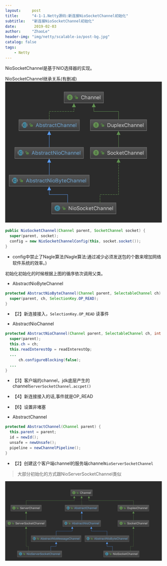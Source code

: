```yaml
---
layout:     post
title:      "4-1-1.Netty源码:新连接NioSocketChannel初始化"
subtitle:   "新连接NioSocketChannel初始化"
date:        2019-02-03
author:     "ZhaoLe"
header-img: "img/netty/scalable-io/post-bg.jpg"
catalog: false
tags:
    - Netty
---
```


NioSocketChannel是基于NIO选择器的实现。

NioSocketChannel继承关系(有删减)
![IMAGE](/img/netty/4-1-1/1.jpg)

```java
public NioSocketChannel(Channel parent, SocketChannel socket) {
  super(parent, socket);
  config = new NioSocketChannelConfig(this, socket.socket());
}
```
    
* config中禁止了Nagle算法(Nagle算法:通过减少必须发送包的个数来增加网络软件系统的效率。)

初始化初始化的时候根据上图的循序依次调用父类。
* AbstractNioByteChannel
```java
protected AbstractNioByteChannel(Channel parent, SelectableChannel ch) {
  super(parent, ch, SelectionKey.OP_READ);
}
```
* 【2】新连接接入，`SelectionKey.OP_READ` 读事件

* AbstractNioChannel
```java
protected AbstractNioChannel(Channel parent, SelectableChannel ch, int readInterestOp) {
  super(parent);
  this.ch = ch;
  this.readInterestOp = readInterestOp;
  ...
      ch.configureBlocking(false);
  ...
}
```
  * 【3】客户端的channel，jdk底层产生的channel`ServerSocketChannel.accpet()`
  * 【4】新连接接入的话,事件就是OP_READ
  * 【6】设置非堵塞

* AbstractChannel
```java
protected AbstractChannel(Channel parent) {
  this.parent = parent;
  id = newId();
  unsafe = newUnsafe();
  pipeline = newChannelPipeline();
}
```
  * 【2】创建这个客户端channel的服务端channel`NioServerSocketChannel`

> 大部分初始化的方式跟NioServerSocketChannel类似

![IMAGE](/img/netty/4-1-1/2.jpg)